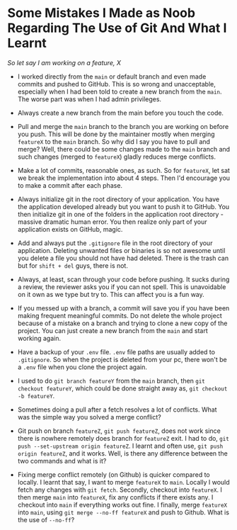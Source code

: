 # Some Mistakes I Made as Noob Regarding The Use of Git And What I Learnt

_So let say I am working on a feature, X_

- I worked directly from the `main` or default branch and even made commits and pushed to GitHub. This is so wrong and unacceptable, especially when I had been told to create a new branch from the `main`. The worse part was when I had admin privileges.

- Always create a new branch from the main before you touch the code.

- Pull and merge the `main` branch to the branch you are working on before you push. This will be done by the maintainer mostly when merging `featureX` to the `main` branch. So why did I say you have to pull and merge? Well, there could be some changes made to the `main` branch and such changes (merged to `featureX`) gladly reduces merge conflicts.

- Make a lot of commits, reasonable ones, as such. So for `featureX`, let sat we break the implementation into about 4 steps. Then I'd encourage you to make a commit after each phase.

- Always initialize git in the root directory of your application. You have the application developed already but you want to push it to GitHub. You then initialize git in one of the folders in the application root directory - massive dramatic human error. You then realize only part of your application exists on GitHub, magic.

- Add and always put the `.gitignore` file in the root directory of your application. Deleting unwanted files or binaries is so not awesome until you delete a file you should not have had deleted. There is the trash can but for `shift + del` guys, there is not.

- Always, at least, scan through your code before pushing. It sucks during a review, the reviewer asks you if you can not spell. This is unavoidable on it own as we type but try to. This can affect you is a fun way.

- If you messed up with a branch, a commit will save you if you have been making frequent meaningful commits. Do not delete the whole project because of a mistake on a branch and trying to clone a new copy of the project. You can just create a new branch from the `main` and start working again.

- Have a backup of your `.env` file. `.env` file paths are usually added to `.gitignore`. So when the project is deleted from your pc, there won't be a `.env` file when you clone the project again.

- I used to do `git branch featureY` from the `main` branch, then `git checkout featureY`, which could be done straight away as, `git checkout -b featureY`.

- Sometimes doing a pull after a fetch resolves a lot of conflicts. What was the simple way you solved a merge conflict?

- Git push on branch `featureZ`, `git push featureZ`, does not work since there is nowhere remotely does branch for `featureZ` exit. I had to do, `git push --set-upstream origin featureZ`. I learnt and often use, `git push origin featureZ`, and it works. Well, is there any difference between the two commands and what is it?

- Fixing merge conflict remotely (on Github) is quicker compared to locally. I learnt that say, I want to merge `featureX` to `main`. Locally I would fetch any changes with `git fetch`. Secondly, checkout into `featureX`. I then merge `main` into `featureX`, fix any conflicts if there exists any. I checkout into `main` if everything works out fine. I finally, merge `featureX` into `main`, using `git merge --no-ff featureX` and push to Github. What is the use of `--no-ff`?

